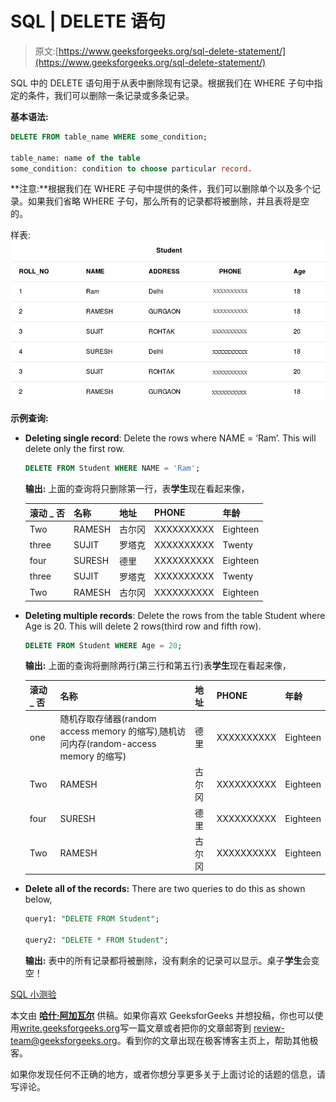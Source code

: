 # SQL | DELETE 语句

> 原文:[https://www.geeksforgeeks.org/sql-delete-statement/](https://www.geeksforgeeks.org/sql-delete-statement/)

SQL 中的 DELETE 语句用于从表中删除现有记录。根据我们在 WHERE 子句中指定的条件，我们可以删除一条记录或多条记录。

**基本语法:**

```sql
DELETE FROM table_name WHERE some_condition;

table_name: name of the table
some_condition: condition to choose particular record.

```

**注意:**根据我们在 WHERE 子句中提供的条件，我们可以删除单个以及多个记录。如果我们省略 WHERE 子句，那么所有的记录都将被删除，并且表将是空的。

样表:
[![table1](img/4fab6fceee0b1d1b256c3430eb713844.png)](https://media.geeksforgeeks.org/wp-content/cdn-uploads/table11.jpg)

**示例查询:**

*   **Deleting single record**: Delete the rows where NAME = ‘Ram’. This will delete only the first row.

    ```sql
    DELETE FROM Student WHERE NAME = 'Ram';

    ```

    **输出:**
    上面的查询将只删除第一行，表**学生**现在看起来像，

    | **滚动 _ 否** | **名称** | **地址** | **PHONE** | **年龄** |
    | --- | --- | --- | --- | --- |
    | Two | RAMESH | 古尔冈 | XXXXXXXXXX | Eighteen |
    | three | SUJIT | 罗塔克 | XXXXXXXXXX | Twenty |
    | four | SURESH | 德里 | XXXXXXXXXX | Eighteen |
    | three | SUJIT | 罗塔克 | XXXXXXXXXX | Twenty |
    | Two | RAMESH | 古尔冈 | XXXXXXXXXX | Eighteen |

*   **Deleting multiple records**: Delete the rows from the table Student where Age is 20\. This will delete 2 rows(third row and fifth row).

    ```sql
    DELETE FROM Student WHERE Age = 20;

    ```

    **输出:**
    上面的查询将删除两行(第三行和第五行)表**学生**现在看起来像，

    | **滚动 _ 否** | **名称** | **地址** | **PHONE** | **年龄** |
    | --- | --- | --- | --- | --- |
    | one | 随机存取存储器(random access memory 的缩写)ˌ随机访问内存(random-access memory 的缩写) | 德里 | XXXXXXXXXX | Eighteen |
    | Two | RAMESH | 古尔冈 | XXXXXXXXXX | Eighteen |
    | four | SURESH | 德里 | XXXXXXXXXX | Eighteen |
    | Two | RAMESH | 古尔冈 | XXXXXXXXXX | Eighteen |

*   **Delete all of the records:** There are two queries to do this as shown below,

    ```sql
    query1: "DELETE FROM Student";

    query2: "DELETE * FROM Student";

    ```

    **输出:**
    表中的所有记录都将被删除，没有剩余的记录可以显示。桌子**学生**会变空！

[SQL 小测验](https://www.geeksforgeeks.org/dbms-gq/sql-gq/)

本文由 [**哈什·阿加瓦尔**](https://www.facebook.com/harsh.agarwal.16752) 供稿。如果你喜欢 GeeksforGeeks 并想投稿，你也可以使用[write.geeksforgeeks.org](https://write.geeksforgeeks.org)写一篇文章或者把你的文章邮寄到 review-team@geeksforgeeks.org。看到你的文章出现在极客博客主页上，帮助其他极客。

如果你发现任何不正确的地方，或者你想分享更多关于上面讨论的话题的信息，请写评论。